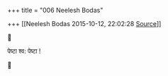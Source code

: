 +++
title = "006 Neelesh Bodas"

+++
[[Neelesh Bodas	2015-10-12, 22:02:28 [Source](https://groups.google.com/g/samskrita/c/4doSQpdQgFw)]]





पेष्टा श्व: पेष्टा !  



